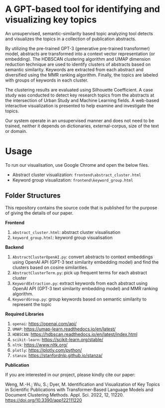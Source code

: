 # A GPT-based tool for identifying and visualizing key topics 
An unsupervised, semantic-similarity based topic analyzing tool detects and visualizes the topics in a collection of publication abstracts.

By utilizing the pre-trained GPT-3 (generative pre-trained transformer) model, abstracts are transformed into a context vector representation (or embedding). The HDBSCAN clustering algorithm and UMAP dimension reduction technique are used to identify clusters of abstracts based on semantic similarity. Keywords are extracted from each abstract and diversified using the MMR ranking algorithm. Finally, the topics are labeled with groups of keywords in each cluster.

The clustering results are evaluated using Silhouette Coefficient. A case study was conducted to detect key research topics from the abstracts at the intersection of Urban Study and Machine Learning fields. A web-based interactive visualization is presented to help examine and investigate the topics.

Our system operate in an unsupervised manner and does not need to be trained, neither it depends on dictionaries, external-corpus, size of the text or domain.

# Usage
To run our visualisation, use Google Chrome and open the below files. 
- Abstract cluster visualization: `frontend\abstract_cluster.html`
- Keyword group visualization: `frontend\keyword_group.html`

## Folder Structures
This repository contains the source code that is published for the purpose of giving the details of our paper. 

**Frontend**
1. `abstract_cluster.html`: abstract cluster visualisation
2. `keyword_group.html`: keyword group visualisation

**Backend**
1. `AbstractClusterOpenAI.py`: convert abstracts to context embeddings using OpenAI API (GPT-3 text similarity embedding model) and find the clusters based on cosine similarities.
2. `AbstractClusterTerm.py`: pick up frequent terms for each abstract cluster
3. `KeywordExtraction.py`: extract keywords from each abstract using OpenAI API (GPT-3 text similarity embedding model) and MMR ranking algorithm.
4. `KeywordGroup.py`: group keywords based on semantic similarity to represent the topic

**Required Libraries**
1. `openai`: https://openai.com/api/
2. `UMAP`: https://umap-learn.readthedocs.io/en/latest/
3. `HDBSCAN`: https://hdbscan.readthedocs.io/en/latest/index.html
4. `scikit-learn`: https://scikit-learn.org/stable/
5. `nltk`: https://www.nltk.org/
6. `plotly`: https://plotly.com/python/
7. `stanza`: https://stanfordnlp.github.io/stanza/

**Publication**

If you are interested in our project, please kindly cite our paper:

Weng, M.-H.; Wu, S.; Dyer, M. Identification and Visualization of Key Topics in Scientific Publications with Transformer-Based Language Models and Document Clustering Methods. Appl. Sci. 2022, 12, 11220. https://doi.org/10.3390/app122111220

